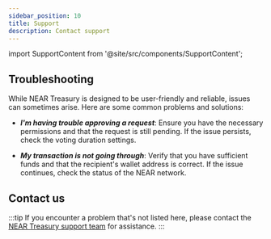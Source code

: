 ```yaml
---
sidebar_position: 10
title: Support
description: Contact support
---
```

import SupportContent from '@site/src/components/SupportContent';

## Troubleshooting

While NEAR Treasury is designed to be user-friendly and reliable, issues can sometimes arise. Here are some common problems and solutions:

- **_I'm having trouble approving a request_**: Ensure you have the necessary permissions and that the request is still pending. If the issue persists, check the voting duration settings.
    
- **_My transaction is not going through_**: Verify that you have sufficient funds and that the recipient's wallet address is correct. If the issue continues, check the status of the NEAR network.

## Contact us

<SupportContent />

:::tip
If you encounter a problem that's not listed here, please contact the [NEAR Treasury support team](https://neartreasury.com/contact-form) for assistance.
:::
